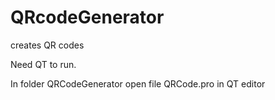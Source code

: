 # QRcodeGenerator
creates QR codes

Need QT to run.

In folder QRCodeGenerator open file QRCode.pro in QT editor
